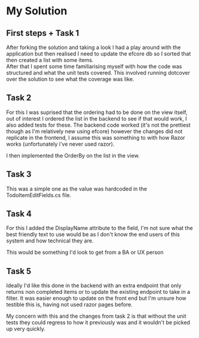 # My Solution

## First steps + Task 1
After forking the solution and taking a look I had a play around with the application but then realised I need to update the efcore db so I sorted that 
then created a list with some items.  
After that I spent some time familiarising myself with how the code was structured and what the unit tests covered. 
This involved running dotcover over the solution to see what the coverage was like.

## Task 2

For this I was suprised that the ordering had to be done on the view itself, out of interest I ordered the list in the backend to see if that would work, I also added tests for these. The backend code worked (it's not the prettiest though as I'm relatively new using efcore) however the changes did not replicate in the frontend, I assume this was something to with how Razor works (unfortunately i've never used razor).  

I then implemented the OrderBy on the list in the view.

## Task 3

This was a simple one as the value was hardcoded in the TodoItemEditFields.cs file.

## Task 4 

For this I added the DisplayName attribute to the field, I'm not sure what the best friendly text to use would be as I don't know the end users of this system and how technical they are.  

This would be something I'd look to get from a BA or UX person

## Task 5

Ideally I'd like this done in the backend with an extra endpoint that only returns non completed items or to update the existing endpoint to take in a filter. It was easier enough to update on the front end but I'm unsure how testible this is, having not used razor pages before.  

My concern with this and the changes from task 2 is that without the unit tests they could regress to how it previously was and it wouldn't be picked up very quickly.

